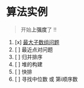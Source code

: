 # 算法实例
> 开始**上强度**了 !!

1. [x] [最大子数组问题](计算机算法设计与分析/分治法/算法实例/最大子数组问题.md)
2. [ ] 最近点对问题
3. [ ] 归并排序
4. [ ] 堆的构建
5. [ ] 快排
6. [ ] 寻找中位数 或 第i顺序数
